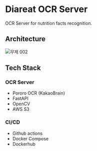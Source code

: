 # Diareat OCR Server
OCR Server for nutrition facts recognition.

## Architecture
![무제 002](https://github.com/CAUSOLDOUTMEN/Diareat_OCR/assets/58936172/ae1b1ef4-04d2-4fdb-8cec-c52b2d967491)
## Tech Stack
### OCR Server
- Pororo OCR (KakaoBrain)
- FastAPI
- OpenCV
- AWS S3
### CI/CD
- Github actions
- Docker Compose
- Dockerhub
